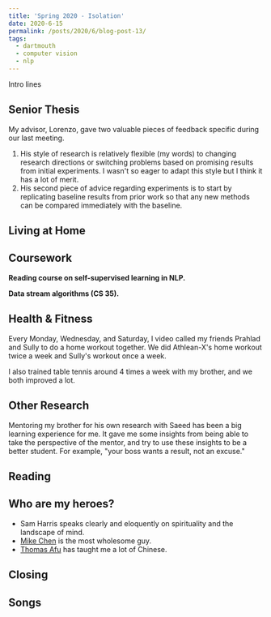 ```yaml
---
title: 'Spring 2020 - Isolation'
date: 2020-6-15
permalink: /posts/2020/6/blog-post-13/
tags:
  - dartmouth
  - computer vision
  - nlp
---
```


Intro lines

Senior Thesis
------
My advisor, Lorenzo, gave two valuable pieces of feedback specific during our last meeting. 
1. His style of research is relatively flexible (my words) to changing research directions or switching problems based on promising results from initial experiments. I wasn't so eager to adapt this style but I think it has a lot of merit.
2. His second piece of advice regarding experiments is to start by replicating baseline results from prior work so that any new methods can be compared immediately with the baseline.

Living at Home
------

Coursework
------
**Reading course on self-supervised learning in NLP.**

**Data stream algorithms (CS 35).**

Health & Fitness
------
Every Monday, Wednesday, and Saturday, I video called my friends Prahlad and Sully to do a home workout together.
We did Athlean-X's home workout twice a week and Sully's workout once a week. 


I also trained table tennis around 4 times a week with my brother, and we both improved a lot.

Other Research
------
Mentoring my brother for his own research with Saeed has been a big learning experience for me. It gave me some insights from being able to take the perspective of the mentor, and try to use these insights to be a better student. For example, "your boss wants a result, not an excuse."

Reading
------


Who are my heroes?
------
* Sam Harris speaks clearly and eloquently on spirituality and the landscape of mind.
* [Mike Chen](https://www.youtube.com/user/MikeyChenX) is the most wholesome guy.
* [Thomas Afu](https://www.youtube.com/channel/UC689uDf0ryZniKpuSK9ESTw) has taught me a lot of Chinese.

Closing
------

Songs
------




